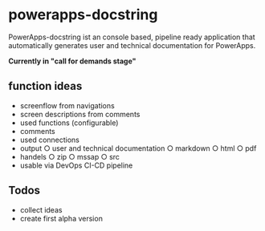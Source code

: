 # powerapps-docstring

PowerApps-docstring ist an console based, pipeline ready application that automatically generates user and technical documentation for PowerApps.

**Currently in "call for demands stage"**

## function ideas
- screenflow from navigations
- screen descriptions from comments
- used functions  (configurable)
- comments
- used connections
- output
  ○ user and technical documentation
  ○ markdown
  ○ html
  ○ pdf
- handels
  ○ zip
  ○ mssap
  ○ src
- usable via DevOps CI-CD pipeline

## Todos
- collect ideas
- create first alpha version
